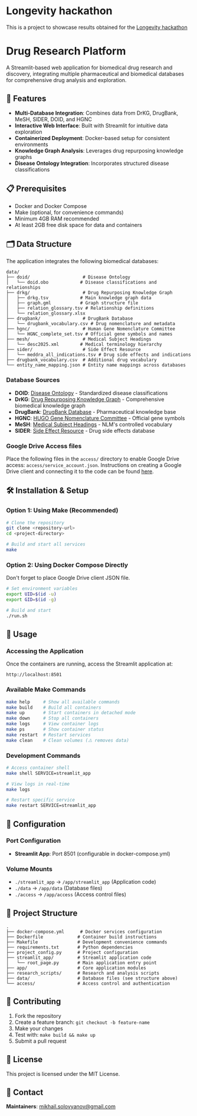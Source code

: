 # Longevity hackathon
This is a project to showcase results obtained for the [Longevity hackathon](https://forimmortality.ai/ru/)

# Drug Research Platform

A Streamlit-based web application for biomedical drug research and discovery, integrating multiple pharmaceutical and biomedical databases for comprehensive drug analysis and exploration.

## 🚀 Features

- **Multi-Database Integration**: Combines data from DrKG, DrugBank, MeSH, SIDER, DOID, and HGNC
- **Interactive Web Interface**: Built with Streamlit for intuitive data exploration
- **Containerized Deployment**: Docker-based setup for consistent environments
- **Knowledge Graph Analysis**: Leverages drug repurposing knowledge graphs
- **Disease Ontology Integration**: Incorporates structured disease classifications

## 📋 Prerequisites

- Docker and Docker Compose
- Make (optional, for convenience commands)
- Minimum 4GB RAM recommended
- At least 2GB free disk space for data and containers

## 🗂️ Data Structure

The application integrates the following biomedical databases:

```
data/
├── doid/                    # Disease Ontology
│   └── doid.obo            # Disease classifications and relationships
├── drkg/                    # Drug Repurposing Knowledge Graph
│   ├── drkg.tsv            # Main knowledge graph data
│   ├── graph.gml           # Graph structure file
│   ├── relation_glossary.tsv # Relationship definitions
│   └── relation_glossary.xlsx
├── drugbank/                # DrugBank Database
│   └── drugbank_vocabulary.csv # Drug nomenclature and metadata
├── hgnc/                    # Human Gene Nomenclature Committee
│   └── HGNC_complete_set.tsv # Official gene symbols and names
├── mesh/                    # Medical Subject Headings
│   └── desc2025.xml        # Medical terminology hierarchy
├── sider/                   # Side Effect Resource
│   └── meddra_all_indications.tsv # Drug side effects and indications
├── drugbank_vocabulary.csv  # Additional drug vocabulary
└── entity_name_mapping.json # Entity name mappings across databases
```

### Database Sources

- **DOID**: [Disease Ontology](https://disease-ontology.org/) - Standardized disease classifications
- **DrKG**: [Drug Repurposing Knowledge Graph](https://github.com/gnn4dr/DRKG) - Comprehensive biomedical knowledge graph
- **DrugBank**: [DrugBank Database](https://go.drugbank.com/) - Pharmaceutical knowledge base
- **HGNC**: [HUGO Gene Nomenclature Committee](https://www.genenames.org/) - Official gene symbols
- **MeSH**: [Medical Subject Headings](https://www.nlm.nih.gov/mesh/) - NLM's controlled vocabulary
- **SIDER**: [Side Effect Resource](http://sideeffects.embl.de/) - Drug side effects database


### Google Drive Access files

Place the following files in the `access/` directory to enable Google Drive access:
`access/service_account.json`.
Instructions on creating a Google Drive client and connecting it to the code can be found [here](https://developers.google.com/workspace/sheets/api/quickstart/python).

## 🛠️ Installation & Setup

### Option 1: Using Make (Recommended)

```bash
# Clone the repository
git clone <repository-url>
cd <project-directory>

# Build and start all services
make
```

### Option 2: Using Docker Compose Directly

Don't forget to place Google Drive client JSON file.

```bash
# Set environment variables
export UID=$(id -u)
export GID=$(id -g)

# Build and start
./run.sh
```

## 🚀 Usage

### Accessing the Application

Once the containers are running, access the Streamlit application at:
```
http://localhost:8501
```

### Available Make Commands

```bash
make help     # Show all available commands
make build    # Build all containers
make up       # Start containers in detached mode
make down     # Stop all containers
make logs     # View container logs
make ps       # Show container status
make restart  # Restart services
make clean    # Clean volumes (⚠️ removes data)
```

### Development Commands

```bash
# Access container shell
make shell SERVICE=streamlit_app

# View logs in real-time
make logs

# Restart specific service
make restart SERVICE=streamlit_app
```

## 🔧 Configuration



### Port Configuration

- **Streamlit App**: Port 8501 (configurable in docker-compose.yml)

### Volume Mounts

- `./streamlit_app` → `/app/streamlit_app` (Application code)
- `./data` → `/app/data` (Database files)
- `./access` → `/app/access` (Access control files)

## 📁 Project Structure

```
.
├── docker-compose.yml      # Docker services configuration
├── Dockerfile             # Container build instructions
├── Makefile               # Development convenience commands
├── requirements.txt       # Python dependencies
├── project_config.py      # Project configuration
├── streamlit_app/         # Streamlit application code
│   └── root_page.py       # Main application entry point
├── app/                   # Core application modules
├── research_scripts/      # Research and analysis scripts
├── data/                  # Database files (see structure above)
└── access/                # Access control and authentication
```

## 🤝 Contributing

1. Fork the repository
2. Create a feature branch: `git checkout -b feature-name`
3. Make your changes
4. Test with: `make build && make up`
5. Submit a pull request

## 📄 License

This project is licensed under the MIT License.

## 📧 Contact

**Maintainers**: mikhail.solovyanov@gmail.com

